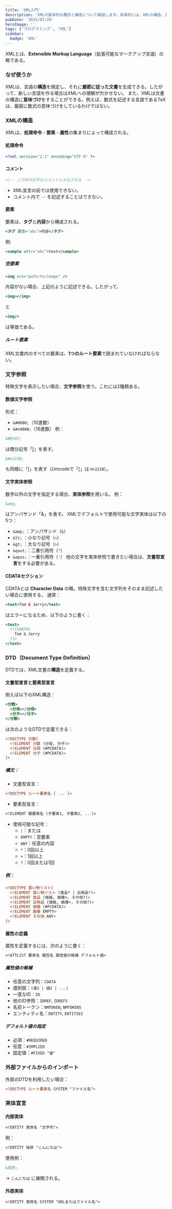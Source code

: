```yaml
---
title: 'XML入門'
description: 'XMLの基本的な概念と構造について解説します。具体的には，XMLの構造、文字参照、DTD（Document Type Definition）、外部ファイルからのインポート、実体宣言などについて説明します。'
pubDate: '2025/07/20'
heroImage: ''
tags: ['プログラミング', 'XML']
sidebar:
  badge: 'XML'
---
```


XMLとは、**Extensible Markup Language**（拡張可能なマークアップ言語）の略である。

### なぜ使うか
XMLは、言語の**構造**を規定し、それに**厳密に従った文書**を生成できる。したがって、新しい言語を作る場合はXMLへの理解が欠かせない。
また、XMLは文書の構造に**意味づけ**をすることができる。例えば、数式を記述する言語であるTeXは、厳密に数式の意味づけをしているわけではない。

### XMLの構造
XMLは、**処理命令**・**要素**・**属性**の集まりによって構成される。

#### 処理命令
```xml
<?xml version="1.1" encoding="UTF-8" ?>
```

#### コメント

```xml
<!-- この中の文字はコメントとみなされる -->
```
- XML宣言の前では使用できない。
- コメント内で `--` を記述することはできない。

#### 要素
要素は、**タグ**と**内容**から構成される。
```xml
<タグ 属性="abc">内容</タグ>
```
例:

```xml
<sample attr="abc">text</sample>
```

##### 空要素
```xml
<img src="path/to/image" />
```
内容がない場合、上記のように記述できる。したがって、
```xml
<img></img>
```
と
```xml
<img/>
```
は等価である。

##### ルート要素
XML文書内のすべての要素は、**1つのルート要素**で囲まれていなければならない。

### 文字参照
特殊文字を表示したい場合、**文字参照**を使う。これには2種類ある。

#### 数値文字参照
形式：
- `&#0000;`（10進数）
- `&#x00AB;`（16進数）
例：
```xml
&#8747;
```
は積分記号「∫」を表す。
```xml
&#x222B;
```
も同様に「∫」を表す（Unicodeで「∫」は `U+222B`）。

#### 文字実体参照
数字以外の文字を指定する場合、**実体参照**を用いる。
例：
```xml
&amp;
```
はアンパサンド「&」を表す。
XMLでデフォルトで使用可能な文字実体は以下の5つ：
- `&amp;` ：アンパサンド（`&`）
- `&lt;` ：小なり記号（`<`）
- `&gt;` ：大なり記号（`>`）
- `&quot;`：二重引用符（`"`）
- `&apos;`：一重引用符（`'`）
他の文字を実体参照で書きたい場合は、**文書型宣言**をする必要がある。

#### CDATAセクション
CDATAとは **Character Data** の略。特殊文字を含む文字列をそのまま記述したい場合に使用する。
通常：
```xml
<text>Tom & Jerry</text>
```
はエラーになるため、以下のように書く：
```xml
<text>
  <![CDATA[
    Tom & Jerry
  ]]>
</text>
```

### DTD（Document Type Definition）
DTDでは、XML文書の**構造**を定義する。

#### 文書型宣言と要素型宣言
例えば以下のXML構造：
```xml
<分数>
  <分母></分母>
  <分子></分子>
</分数>
```
は次のようなDTDで定義できる：
```xml
<!DOCTYPE 分数[
  <!ELEMENT 分数 (分母, 分子)>
  <!ELEMENT 分母 (#PCDATA)>
  <!ELEMENT 分子 (#PCDATA)>
]>
```

##### 構文：
- 文書型宣言：
```xml
<!DOCTYPE ルート要素名 [ ... ]>
```
- 要素型宣言：
```xml
<!ELEMENT 親要素名 (子要素1, 子要素2, ...)>
```
- 使用可能な記号：
  - `|`：または
  - `EMPTY`：空要素
  - `ANY`：任意の内容
  - `*`：0回以上
  - `+`：1回以上
  - `?`：0回または1回

##### 例：
```xml
<!DOCTYPE 買い物リスト[
  <!ELEMENT 買い物リスト (食品* | 日用品*)>
  <!ELEMENT 食品 (価格, 画像+, その他?)>
  <!ELEMENT 日用品 (価格, 画像+, その他?)>
  <!ELEMENT 価格 (#PCDATA)>
  <!ELEMENT 画像 EMPTY>
  <!ELEMENT その他 ANY>
]>
```

#### 属性の定義
属性を定義するには、次のように書く：
```xml
<!ATTLIST 要素名 属性名 属性値の候補 デフォルト値>
```

##### 属性値の候補
- 任意の文字列：`CDATA`
- 選択肢：`(値1 | 値2 | ...)`
- 一意なID：`ID`
- 他のID参照：`IDREF`, `IDREFS`
- 名前トークン：`NMTOKEN`, `NMTOKENS`
- エンティティ名：`ENTITY`, `ENTITIES`

##### デフォルト値の指定
- 必須：`#REQUIRED`
- 任意：`#IMPLIED`
- 固定値：`#FIXED "値"`

### 外部ファイルからのインポート
外部のDTDを利用したい場合：
```xml
<!DOCTYPE ルート要素名 SYSTEM "ファイル名">
```

### 実体宣言
#### 内部実体
```xml
<!ENTITY 実体名 "文字列">
```
例：
```xml
<!ENTITY 挨拶 "こんにちは">
```
使用例：
```xml
&挨拶;
```
→ `こんにちは` に展開される。

#### 外部実体
```xml
<!ENTITY 実体名 SYSTEM "URLまたはファイル名">
```